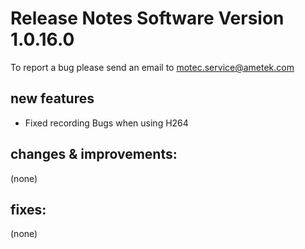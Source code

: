 Release Notes Software Version 1.0.16.0
=========================================

To report a bug please send an email to motec.service@ametek.com

new features
------------
- Fixed recording Bugs when using H264

changes & improvements: 
-----------------------

(none)

fixes: 
------

(none)
